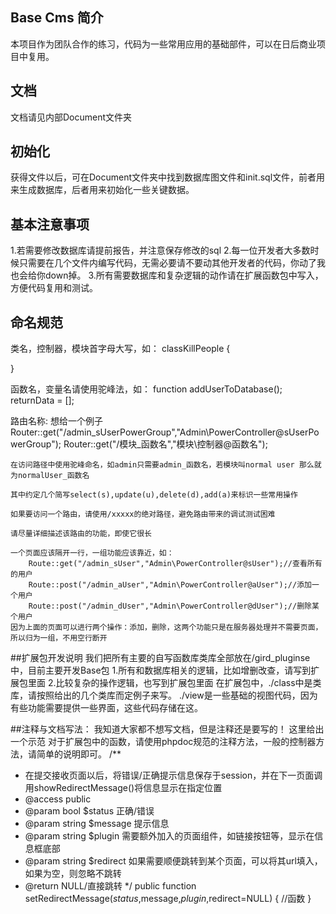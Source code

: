## Base Cms 简介

本项目作为团队合作的练习，代码为一些常用应用的基础部件，可以在日后商业项目中复用。

## 文档

文档请见内部Document文件夹

## 初始化
获得文件以后，可在Document文件夹中找到数据库图文件和init.sql文件，前者用来生成数据库，后者用来初始化一些关键数据。

## 基本注意事项
1.若需要修改数据库请提前报告，并注意保存修改的sql
2.每一位开发者大多数时候只需要在几个文件内编写代码，无需必要请不要动其他开发者的代码，你动了我也会给你down掉。
3.所有需要数据库和复杂逻辑的动作请在扩展函数包中写入，方便代码复用和测试。

## 命名规范
类名，控制器，模块首字母大写，如：
classKillPeople
{
    
}

函数名，变量名请使用驼峰法，如：
function addUserToDatabase();
returnData = [];

路由名称:
想给一个例子
Router::get("/admin_sUserPowerGroup","Admin\PowerController@sUserPowerGroup");
Router::get("/模块_函数名","模块\控制器@函数名");

    在访问路径中使用驼峰命名，如admin只需要admin_函数名，若模块叫normal user 那么就为normalUser_函数名 

    其中约定几个简写select(s),update(u),delete(d),add(a)来标识一些常用操作

    如果要访问一个路由，请使用/xxxxx的绝对路径，避免路由带来的调试测试困难

    请尽量详细描述该路由的功能，即使它很长

    一个页面应该隔开一行，一组功能应该靠近，如：
        Route::get("/admin_sUser","Admin\PowerController@sUser");//查看所有的用户
        Route::post("/admin_aUser","Admin\PowerController@aUser");//添加一个用户
        Route::post("/admin_dUser","Admin\PowerController@dUser");//删除某个用户
    因为上面的页面可以进行两个操作：添加，删除，这两个功能只是在服务器处理并不需要页面，所以归为一组，不用空行断开

##扩展包开发说明
我们把所有主要的自写函数库类库全部放在/gird_pluginse中，目前主要开发Base包
1.所有和数据库相关的逻辑，比如增删改查，请写到扩展包里面
2.比较复杂的操作逻辑，也写到扩展包里面
在扩展包中，./class中是类库，请按照给出的几个类库而定例子来写。
./view是一些基础的视图代码，因为有些功能需要提供一些界面，这些代码存储在这。



##注释与文档写法：
我知道大家都不想写文档，但是注释还是要写的！
这里给出一个示范
对于扩展包中的函数，请使用phpdoc规范的注释方法，一般的控制器方法，请简单的说明即可。
/**
* 在提交接收页面以后，将错误/正确提示信息保存于session，并在下一页面调用showRedirectMessage()将信息显示在指定位置
* @access public
* @param bool $status  正确/错误
* @param string $message 提示信息  
* @param string $plugin  需要额外加入的页面组件，如链接按钮等，显示在信息框底部
* @param string $redirect  如果需要顺便跳转到某个页面，可以将其url填入，如果为空，则忽略不跳转
* @return NULL/直接跳转
*/
public function setRedirectMessage($status,$message,$plugin,$redirect=NULL)
{
    //函数
}


